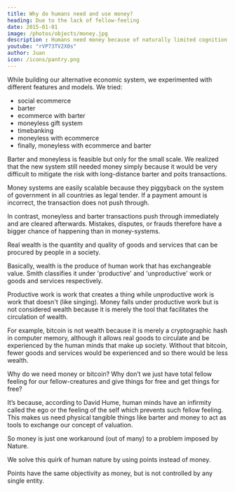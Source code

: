 ```yaml
---
title: Why do humans need and use money?
heading: Due to the lack of fellow-feeling
date: 2015-01-01
image: /photos/objects/money.jpg
description : Humans need money because of naturally limited cognition of the human mind
youtube: "rVP73TV2X0s"
author: Juan
icon: /icons/pantry.png
--- 
```



While building our alternative economic system, we experimented with different features and models. We tried:
- social ecommerce
- barter
- ecommerce with barter
- moneyless gift system
- timebanking
- moneyless with ecommerce
- finally, moneyless with ecommerce and barter

Barter and moneyless is feasible but only for the small scale. We realized that the new system still needed money simply because it would be very difficult to mitigate the risk with long-distance barter and poits transactions. 

Money systems are easily scalable because they piggyback on the system of government in all countries as legal tender. If a payment amount is incorrect, the transaction does not push through. 

In contrast, moneyless and barter transactions push through immediately and are cleared afterwards. Mistakes, disputes, or frauds therefore have a bigger chance of happening than in money-systems. 


Real wealth is the quantity and quality of goods and services that can be procured by people in a society.

Basically, wealth is the produce of human work that has exchangeable value. Smith classifies it under 'productive' and 'unproductive' work or goods and services respectively.

Productive work is work that creates a thing while unproductive work is work that doesn't (like singing). Money falls under productive work but is not considered wealth because it is merely the tool that facilitates the circulation of wealth.

For example, bitcoin is not wealth because it is merely a cryptographic hash in computer memory, although it allows real goods to circulate and be experienced by the human minds that make up society. Without that bitcoin, fewer goods and services would be experienced and so there would be less wealth.

Why do we need money or bitcoin? Why don’t we just have total fellow feeling for our fellow-creatures and give things for free and get things for free? 

It’s because, according to David Hume, human minds have an infirmity called the ego or the feeling of the self which prevents such fellow feeling. This makes us need physical tangible things like barter and money to act as tools to exchange our concept of valuation.

So money is just one workaround (out of many) to a problem imposed by Nature.

We solve this quirk of human nature by using points instead of money.

Points have the same objectivity as money, but is not controlled by any single entity.
